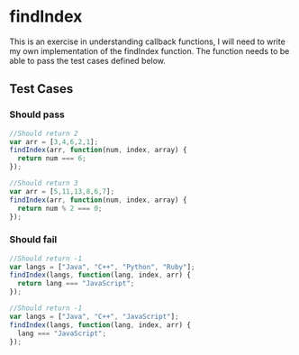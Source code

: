# findIndex

This is an exercise in understanding callback functions, I will need to write my own implementation of the findIndex function. The function needs to be able to pass the test cases defined below.

## Test Cases

### Should pass

```javascript
//Should return 2
var arr = [3,4,6,2,1];
findIndex(arr, function(num, index, array) {
  return num === 6;
});
```

```javascript
//Should return 3
var arr = [5,11,13,8,6,7];
findIndex(arr, function(num, index, array) {
  return num % 2 === 0;
});
```

### Should fail

```javascript
//Should return -1
var langs = ["Java", "C++", "Python", "Ruby"];
findIndex(langs, function(lang, index, arr) {
  return lang === "JavaScript";
});
```

```javascript
//Should return -1
var langs = ["Java", "C++", "JavaScript"];
findIndex(langs, function(lang, index, arr) {
  lang === "JavaScript";
});
```
